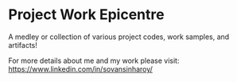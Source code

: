 # Project Work Epicentre

A medley or collection of various project codes, work samples, and artifacts!

For more details about me and my work please visit: https://www.linkedin.com/in/sovansinharoy/
